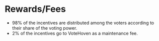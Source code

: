 # Rewards/Fees



* 98% of the incentives are distributed among the voters according to their share of the voting power.
* 2% of the incentives go to VoteHoven as a maintenance fee.
